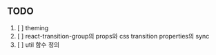 ## TODO

1. [ ] theming
2. [ ] react-transition-group의 props와 css transition properties의 sync
3. [ ] util 함수 정의
